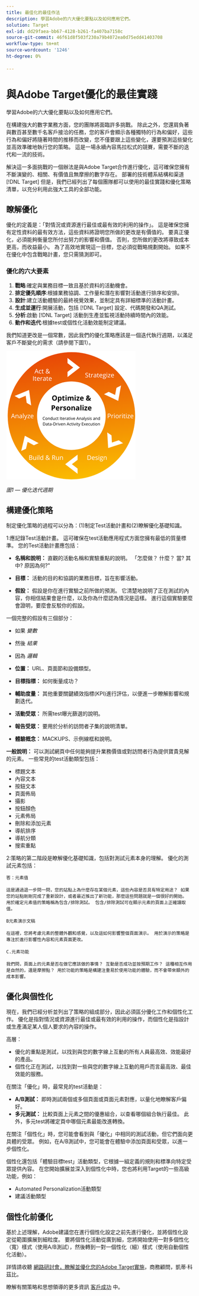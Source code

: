 ```yaml
---
title: 最佳化的最佳作法
description: 學習Adobe的六大優化要點以及如何應用它們。
solution: Target
exl-id: dd29faea-bb67-4128-b261-fa407ba7158c
source-git-commit: 46f61d8f503f230a79b4072ea0d75edd41403708
workflow-type: tm+mt
source-wordcount: '1246'
ht-degree: 0%

---
```


# 與Adobe Target優化的最佳實踐

學習Adobe的六大優化要點以及如何應用它們。

在構建強大的數字業務方面，您的團隊將面臨許多挑戰。 除此之外，您還肩負著與數百甚至數千名客戶接洽的任務，您的客戶會顯示各種獨特的行為和偏好，這些行為和偏好將隨著時間的推移而改變，您不僅要跟上這些變化，還要預測這些變化並高效準確地執行您的策略。 這是一場永續內容馬拉松式的競賽，需要不斷的迭代和一流的技術。

解決這一多面挑戰的一個辦法是與Adobe Target合作進行優化，這可確保您擁有不斷演變的、相關、有價值且無摩擦的數字存在。 部署的技術體系結構和渠道 [!DNL Target] 但是，我們已經列出了每個團隊都可以使用的最佳實踐和優化策略清單，以充分利用此強大工具的全部功能。

## 瞭解優化

優化的定義是：「對情況或資源進行最佳或最有效的利用的操作」。 這是確保您擁有定性資料的最有效方法，這些資料將證明您所做的更改是有價值的。 要真正優化，必須能夠衡量您所付出努力的影響和價值。 否則，您所做的更改將導致成本更高，而收益最小。 為了高效地實現這一目標，您必須從戰略規劃開始。 如果不在優化中包含戰略計畫，您只需猜測即可。

### 優化的六大要素

1. **戰略**:確定與業務目標一致且基於資料的活動機會。
1. **排定優先順序**:根據業務協調、工作量和潛在影響對活動進行排序和安排。
1. **設計**:建立活動體驗的最終視覺效果，並制定具有詳細標準的活動計畫。
1. **生成並運行**:開展活動，包括 [!DNL Target] 設定、代碼開發和QA測試。
1. **分析**:啟動 [!DNL Target] 活動到生產並監視活動持續時間內的效能。
1. **動作和迭代**:根據test或個性化活動效能制定建議。

我們知道更改是一個常數，因此我們的優化策略應該是一個迭代執行週期，以滿足客戶不斷變化的需求（請參閱下圖1）。

![優化和個性化](assets/optimize-and-personalize.png)

_圖1 — 優化迭代週期_

## 構建優化策略

制定優化策略的過程可以分為：(1)制定Test活動計畫和(2)瞭解優化基礎知識。

1:應記錄Test活動計畫。 這可確保在test活動應用程式方面您擁有最低的質量標準。 您的Test活動計畫應包括：

* **名稱和說明：** 直觀的活動名稱和實驗重點的說明。 「怎麼做？ 什麼？ 當? 其中? 原因為何?&quot;

* **目標：** 活動的目的和協調的業務目標，旨在影響活動。

* **假設：** 假設是你在進行實驗之前所做的預測。 它清楚地說明了正在測試的內容，你相信結果會是什麼，以及你為什麼認為情況是這樣。 進行這個實驗要麼會證明，要麼會反駁你的假設。

一個完整的假設有三個部分：

* 如果 _變數_
* 然後 _結果_
* 因為 _邏輯_

* **位置：** URL、頁面節和設備類型。
* **目標指標：** 如何衡量成功？
* **輔助度量：** 其他重要關鍵績效指標(KPI)進行評估，以便進一步瞭解影響和規劃迭代。
* **活動受眾：** 所需test曝光篩選的說明。
* **報告受眾：** 要用於分析的訪問者子集的說明清單。
* **體驗概念：** MACKUPS、示例線框和說明。

**一般說明：** 可以測試網頁中任何能夠提升業務價值或對訪問者行為提供寶貴見解的元素。 一些常見的test活動類型包括：

* 標題文本
* 內容文本
* 按鈕文本
* 頁面佈局
* 攝影
* 按鈕顏色
* 元素佈局
* 刪除和添加元素
* 導航排序
* 導航分類
* 搜索重點

2:策略的第二階段是瞭解優化基礎知識，包括對測試元素本身的理解。 優化的測試元素包括：

    答：元素值
    
    這是通過退一步問一問，您的站點上為什麼存在某個元素，這些內容是否具有特定用途？ 如果您的站點剛剛完成了重新設計，或者最近推出了新功能，那麼這些問題就是一個很好的開始。 用於確定元素值的策略稱為包含/排除測試。 包含/排除測試可在顯示元素的頁面上正確讀取值。
    
    B元素演示文稿
    
    在這裡，您將考慮元素的整體外觀和感覺，以及這如何影響整個頁面演示。 用於演示的策略是專注於進行影響性內容和元素頁面更改。
    
    C.元素功能
    
    我們問，頁面上的元素是否在做它應該做的事情？ 互動是否成功並按預期工作？ 這種相互作用是自然的，還是摩擦點？ 用於功能的策略是構建注重易於使用功能的體驗，而不會帶來額外的成本影響。

## 優化與個性化

現在，我們已經分析並列出了策略的組成部分，因此必須區分優化工作和個性化工作。 優化是指對情況或資源進行最佳或最有效的利用的操作，而個性化是指設計或生產滿足某人個人要求的內容的操作。

高層：

* 優化的重點是測試，以找到與您的數字線上互動的所有人員最高效、效能最好的產品。
* 個性化正在測試，以找到對一些與您的數字線上互動的用戶而言最高效、最佳效能的服務。

在關注「優化」時，最常見的test活動是：

* **A/B測試：** 即時測試兩個或多個頁面或頁面元素對應，以量化地瞭解客戶偏好。
* **多元測試：** 比較頁面上元素之間的優惠組合，以查看哪個組合執行最佳。 此外，多元test將確定頁中哪個元素最能改進轉換。

在關注「個性化」時，您可能會看到與「優化」中相同的測試活動，但它們面向更具體的受眾。 例如，在A/B測試中，您可能會在體驗中添加頁面和受眾，以進一步個性化。

個性化還包括「體驗目標test」活動類型，它根據一組定義的規則和標準向特定受眾提供內容。 在您開始擴展並深入到個性化中時，您也將利用Target的一些高級功能，例如：

* Automated Personalization活動類型
* 建議活動類型

## 個性化前優化

基於上述理解，Adobe建議您在進行個性化設定之前先進行優化，並將個性化設定從範圍擴展到細粒度。 要將個性化活動從廣到細，您將開始使用一對多個性化（寬）樣式（使用A/B測試），然後轉到一對一個性化（細）樣式（使用自動個性化活動）。

詳情請收聽 [網路研討會，瞭解並優化您的Adobe Target實施](https://adobecustomersuccess.adobeconnect.com/pkfafpzd9yarmp4/)，商務顧問，凱蒂·科茲比。

瞭解有關策略和思想領導的更多資訊 [客戶成功](https://experienceleague.corp.adobe.com/docs/customer-success/customer-success/overview.html) 中。
